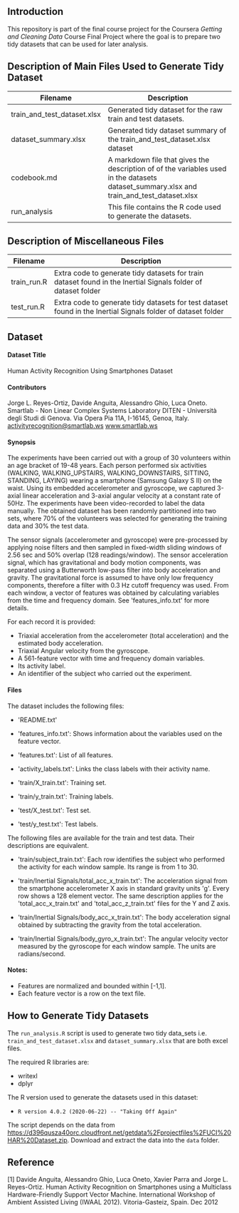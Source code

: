 ## Introduction
This repository is part of the final course project for the Coursera *Getting and Cleaning Data*
Course Final Project where the goal is to prepare two tidy datasets that can be used for later analysis.

## Description of Main Files Used to Generate Tidy Dataset

| Filename | Description |
|----------|-------------|
| train_and_test_dataset.xlsx | Generated tidy dataset for the raw train and test datasets. |
| dataset_summary.xlsx | Generated tidy dataset summary of the train_and_test_dataset.xlsx dataset|
| codebook.md | A markdown file that gives the description of of the variables used in the datasets dataset_summary.xlsx and train_and_test_dataset.xlsx |
| run_analysis| This file contains the R code used to generate the datasets. |

## Description of Miscellaneous Files

| Filename    | Description                                                                                                    |
|-------------|----------------------------------------------------------------------------------------------------------------|
|train_run.R  | Extra code to generate tidy datasets for train dataset found in the Inertial Signals folder of dataset folder |
|test_run.R   | Extra code to generate tidy datasets for test dataset found in the Inertial Signals folder of dataset folder  |

## Dataset

#### Dataset Title
Human Activity Recognition Using Smartphones Dataset

#### Contributors
Jorge L. Reyes-Ortiz, Davide Anguita, Alessandro Ghio, Luca Oneto.
Smartlab - Non Linear Complex Systems Laboratory
DITEN - Università degli Studi di Genova.
Via Opera Pia 11A, I-16145, Genoa, Italy.
activityrecognition@smartlab.ws
www.smartlab.ws

#### Synopsis
The experiments have been carried out with a group of 30 volunteers within an age bracket of 19-48 years. Each person performed six activities (WALKING, WALKING_UPSTAIRS, WALKING_DOWNSTAIRS, SITTING, STANDING, LAYING) wearing a smartphone (Samsung Galaxy S II) on the waist. Using its embedded accelerometer and gyroscope, we captured 3-axial linear acceleration and 3-axial angular velocity at a constant rate of 50Hz. The experiments have been video-recorded to label the data manually. The obtained dataset has been randomly partitioned into two sets, where 70% of the volunteers was selected for generating the training data and 30% the test data. 

The sensor signals (accelerometer and gyroscope) were pre-processed by applying noise filters and then sampled in fixed-width sliding windows of 2.56 sec and 50% overlap (128 readings/window). The sensor acceleration signal, which has gravitational and body motion components, was separated using a Butterworth low-pass filter into body acceleration and gravity. The gravitational force is assumed to have only low frequency components, therefore a filter with 0.3 Hz cutoff frequency was used. From each window, a vector of features was obtained by calculating variables from the time and frequency domain. See 'features_info.txt' for more details. 

For each record it is provided:

- Triaxial acceleration from the accelerometer (total acceleration) and the estimated body acceleration.
- Triaxial Angular velocity from the gyroscope. 
- A 561-feature vector with time and frequency domain variables. 
- Its activity label. 
- An identifier of the subject who carried out the experiment.

#### Files
The dataset includes the following files:

- 'README.txt'

- 'features_info.txt': Shows information about the variables used on the feature vector.

- 'features.txt': List of all features.

- 'activity_labels.txt': Links the class labels with their activity name.

- 'train/X_train.txt': Training set.

- 'train/y_train.txt': Training labels.

- 'test/X_test.txt': Test set.

- 'test/y_test.txt': Test labels.

The following files are available for the train and test data. Their descriptions are equivalent. 

- 'train/subject_train.txt': Each row identifies the subject who performed the activity for each window sample. Its range is from 1 to 30. 

- 'train/Inertial Signals/total_acc_x_train.txt': The acceleration signal from the smartphone accelerometer X axis in standard gravity units 'g'. Every row shows a 128 element vector. The same description applies for the 'total_acc_x_train.txt' and 'total_acc_z_train.txt' files for the Y and Z axis. 

- 'train/Inertial Signals/body_acc_x_train.txt': The body acceleration signal obtained by subtracting the gravity from the total acceleration. 

- 'train/Inertial Signals/body_gyro_x_train.txt': The angular velocity vector measured by the gyroscope for each window sample. The units are radians/second. 

#### Notes: 
- Features are normalized and bounded within [-1,1].
- Each feature vector is a row on the text file.

## How to Generate Tidy Datasets

The `run_analysis.R` script is used to generate two tidy data_sets i.e. `train_and_test_dataset.xlsx` and `dataset_summary.xlsx` that are both excel files.

The required R libraries are:
- writexl
- dplyr

The R version used to generate the datasets used in this dataset:
- `R version 4.0.2 (2020-06-22) -- "Taking Off Again"`

The script depends on the data from https://d396qusza40orc.cloudfront.net/getdata%2Fprojectfiles%2FUCI%20HAR%20Dataset.zip.
Download and extract the data into the `data` folder.
## Reference
[1] Davide Anguita, Alessandro Ghio, Luca Oneto, Xavier Parra and Jorge L. Reyes-Ortiz. Human Activity Recognition on Smartphones using a Multiclass Hardware-Friendly Support Vector Machine. International Workshop of Ambient Assisted Living (IWAAL 2012). Vitoria-Gasteiz, Spain. Dec 2012
